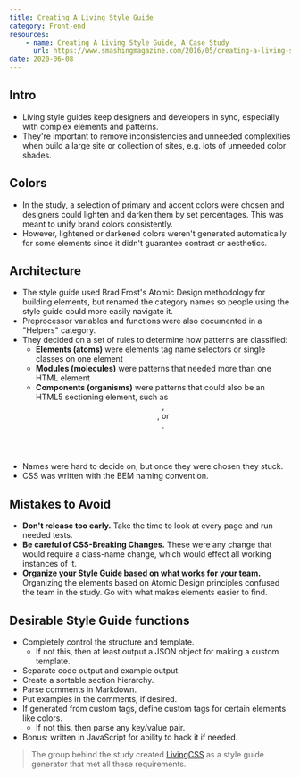 ```yaml
---
title: Creating A Living Style Guide
category: Front-end
resources:
    - name: Creating A Living Style Guide, A Case Study
      url: https://www.smashingmagazine.com/2016/05/creating-a-living-style-guide-case-study/
date: 2020-06-08
---
```


## Intro

* Living style guides keep designers and developers in sync, especially with complex elements and patterns.
* They're important to remove inconsistencies and unneeded complexities when build a large site or collection of sites, e.g. lots of unneeded color shades.

## Colors

* In the study, a selection of primary and accent colors were chosen and designers could lighten and darken them by set percentages. This was meant to unify brand colors consistently.
* However, lightened or darkened colors weren't generated automatically for some elements since it didn't guarantee contrast or aesthetics.

## Architecture

* The style guide used Brad Frost's Atomic Design methodology for building elements, but renamed the category names so people using the style guide could more easily navigate it.
* Preprocessor variables and functions were also documented in a "Helpers" category.
* They decided on a set of rules to determine how patterns are classified:
    *  **Elements (atoms)** were elements tag name selectors or single classes on one element
    *  **Modules (molecules)** were patterns that needed more than one HTML element
    *  **Components (organisms)** were patterns that could also be an HTML5 sectioning element, such as <header>, <footer>, or <article>.
* Names were hard to decide on, but once they were chosen they stuck.
* CSS was written with the BEM naming convention.

## Mistakes to Avoid

* **Don't release too early.** Take the time to look at every page and run needed tests.
* **Be careful of CSS-Breaking Changes.** These were any change that would require a class-name change, which would effect all working instances of it.
* **Organize your Style Guide based on what works for your team.** Organizing the elements based on Atomic Design principles confused the team in the study. Go with what makes elements easier to find.

## Desirable Style Guide functions

* Completely control the structure and template.
    * If not this, then at least output a JSON object for making a custom template.
* Separate code output and example output.
* Create a sortable section hierarchy.
* Parse comments in Markdown.
* Put examples in the comments, if desired.
* If generated from custom tags, define custom tags for certain elements like colors.
    * If not this, then parse any key/value pair.
* Bonus: written in JavaScript for ability to hack it if needed.

> The group behind the study created [LivingCSS](https://github.com/straker/livingcss) as a style guide generator that met all these requirements.
